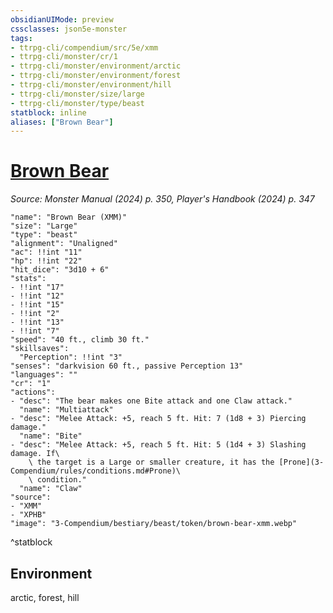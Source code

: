 ```yaml
---
obsidianUIMode: preview
cssclasses: json5e-monster
tags:
- ttrpg-cli/compendium/src/5e/xmm
- ttrpg-cli/monster/cr/1
- ttrpg-cli/monster/environment/arctic
- ttrpg-cli/monster/environment/forest
- ttrpg-cli/monster/environment/hill
- ttrpg-cli/monster/size/large
- ttrpg-cli/monster/type/beast
statblock: inline
aliases: ["Brown Bear"]
---
```

# [Brown Bear](3-Compendium\bestiary\beast/brown-bear-xmm.md)
*Source: Monster Manual (2024) p. 350, Player's Handbook (2024) p. 347*  

```statblock
"name": "Brown Bear (XMM)"
"size": "Large"
"type": "beast"
"alignment": "Unaligned"
"ac": !!int "11"
"hp": !!int "22"
"hit_dice": "3d10 + 6"
"stats":
- !!int "17"
- !!int "12"
- !!int "15"
- !!int "2"
- !!int "13"
- !!int "7"
"speed": "40 ft., climb 30 ft."
"skillsaves":
  "Perception": !!int "3"
"senses": "darkvision 60 ft., passive Perception 13"
"languages": ""
"cr": "1"
"actions":
- "desc": "The bear makes one Bite attack and one Claw attack."
  "name": "Multiattack"
- "desc": "Melee Attack: +5, reach 5 ft. Hit: 7 (1d8 + 3) Piercing damage."
  "name": "Bite"
- "desc": "Melee Attack: +5, reach 5 ft. Hit: 5 (1d4 + 3) Slashing damage. If\
    \ the target is a Large or smaller creature, it has the [Prone](3-Compendium/rules/conditions.md#Prone)\
    \ condition."
  "name": "Claw"
"source":
- "XMM"
- "XPHB"
"image": "3-Compendium/bestiary/beast/token/brown-bear-xmm.webp"
```
^statblock

## Environment

arctic, forest, hill